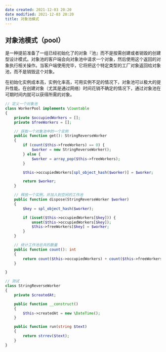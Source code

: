 ```yaml
---
date created: 2021-12-03 20:20
date modified: 2021-12-03 20:20
title: 对象池模式
---
```

## 对象池模式（pool）

是一种提前准备了一组已经初始化了的对象『池』而不是按需创建或者销毁的创建型设计模式。对象池的客户端会向对象池中请求一个对象，然后使用这个返回的对象执行相关操作。当客户端使用完毕，它将把这个特定类型的工厂对象返回给对象池，而不是销毁这个对象。

在初始化实例成本高，实例化率高，可用实例不足的情况下，对象池可以极大的提升性能。在创建对象（尤其是通过网络）时间花销不确定的情况下，通过对象池在可期时间内就可以获得所需的对象。

```php
// 定义一个对象池
class WorkerPool implements \Countable
{
    private $occupiedWorkers = [];
    private $freeWorkers = [];

    // 获取一个对象池中的一个实例
    public function get(): StringReverseWorker
    {
        if (count($this->freeWorkers) == 0) {
            $worker = new StringReverseWorker();
        } else {
            $worker = array_pop($this->freeWorkers);
        }

        $this->occupiedWorkers[spl_object_hash($worker)] = $worker;

        return $worker;
    }

    // 释放一个实例，并加入到空闲的工作池
    public function dispose(StringReverseWorker $worker)
    {
        $key = spl_object_hash($worker);

        if (isset($this->occupiedWorkers[$key])) {
            unset($this->occupiedWorkers[$key]);
            $this->freeWorkers[$key] = $worker;
        }
    }

    // 统计工作池总共的数量
    public function count(): int
    {
        return count($this->occupiedWorkers) + count($this->freeWorkers);
    }

}

// 测试
class StringReverseWorker
{
    private $createdAt;

    public function __construct()
    {
        $this->createdAt = new \DateTime();
    }

    public function run(string $text)
    {
        return strrev($text);
    }
}
```

